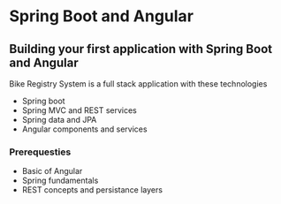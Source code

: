 # Spring Boot and Angular

## Building your first application with Spring Boot and Angular

Bike Registry System is a full stack application with these technologies

* Spring boot
* Spring MVC and REST services
* Spring data and JPA
* Angular components and services

### Prerequesties

* Basic of Angular
* Spring fundamentals
* REST concepts and persistance layers


